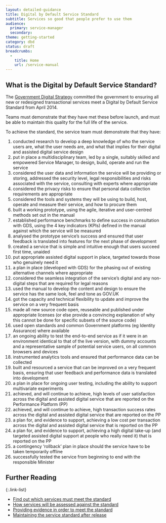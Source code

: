 ```yaml
---
layout: detailed-guidance
title: Digital by Default Service Standard
subtitle: Services so good that people prefer to use them
audience:
  primary: service-manager
  secondary: 
theme: getting-started
category: dbd
status: draft
breadcrumbs:
  -
    title: Home
    url: /service-manual
---
```


## What is the Digital by Default Service Standard?
The [Government Digital Strategy](http://publications.cabinetoffice.gov.uk/digital/strategy/) committed the government to ensuring all new or redesigned transactional services meet a Digital by Default Service Standard from April 2014.

Teams must demonstrate that they have met these before launch, and must be able to maintain this quality for the full life of the service.

To achieve the standard, the service team must demonstrate that they have:

1. conducted research to develop a deep knowledge of who the service users are, what the user needs are, and what that implies for their digital and assisted digital service design
2. put in place a multidisciplinary team, led by a single, suitably skilled and empowered Service Manager, to design, build, operate and run the service
3. considered the user data and information the service will be providing or storing, addressed the security level, legal responsibilities and risks associated with the service, consulting with experts where appropriate
4. considered the privacy risks to ensure that personal data collection requirements are appropriate
5. considered the tools and systems they will be using to build, host, operate and measure their service, and how to procure them
6. built a working prototype, using the agile, iterative and user-centred methods set out in the manual
7. established performance benchmarks to define success in consultation with GDS, using the 4 key indicators (KPIs) defined in the manual against which the service will be measured
8. analysed the prototype service’s success and ensured that user feedback is translated into features for the next phase of development
9. created a service that is simple and intuitive enough that users succeed first time, unaided
10. put appropriate assisted digital support in place, targeted towards those who genuinely need it
11. a plan in place (developed with GDS) for the phasing out of existing alternative channels where appropriate
12. considered the seamless integration of the service’s digital and any non-digital steps that are required for legal reasons
13. used the manual to develop the content and design to ensure the service has the same look, feel and tone as GOV.UK
14. got the capacity and technical flexibility to update and improve the service on a very frequent basis
15. made all new source code open, reuseable and published under appropriate licenses (or else provide a convincing explanation of why this cannot be done for specific subsets of the source code)
16. used open standards and common Government platforms (eg Identity Assurance) where available
17. an ongoing ability to test the end-to-end service as if it were in an environment identical to that of the live version, with dummy accounts and a representative sample of potential service users, on all common browsers and devices
18. instrumented analytics tools and ensured that performance data can be collected
19. built and resourced a service that can be improved on a very frequent basis, ensuring that user feedback and performance data is translated into development
20. a plan in place for ongoing user testing, including the ability to support multivariate experiments
21. achieved, and will continue to achieve, high levels of user satisfaction across the digital and assisted digital service that are reported on the Performance Platform (PP)
22. achieved, and will continue to achieve, high transaction success rates across the digital and assisted digital service that are reported on the PP
23. a plan for, and evidence to support, achieving a low cost per transaction across the digital and assisted digital service that is reported on the PP
24. a plan for, and evidence to support, achieving a high digital take-up (and targeted assisted digital support at people who really need it) that is reported on the PP
25. a contingency ‘rollback’ plan in place should the service have to be taken temporarily offline
26. successfully tested the service from beginning to end with the responsible Minister

## Further Reading

{:.link-list}
- [Find out which services must meet the standard](/service-manual/digital-by-default/scope-of-the-standard.html)
- [How services will be assessed against the standard](/service-manual/digital-by-default/assessments-against-the-standard.html)
- [Providing evidence in order to meet the standard](/service-manual/digital-by-default/providing-evidence.html)
- [Maintaining the service standard after release](/service-manual/digital-by-default/maintaining-the-standard.html)